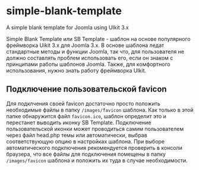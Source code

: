 # simple-blank-template
A simple blank template for Joomla using UIkit 3.x

Simple Blank Template или SB Template - шаблон на основе популярного фреймворка Uikit 3.x для Joomla 3.x. В основе шаблона ледат стандартные методы и функции Joomla, так что, для пользователя не должно составлять проблем использовать его, если он знаком с принципами работы шаблонов Joomla. Также, для комфортного использования, нужно знать работу фреймворка UIkit.

## Подключение пользовательской favicon
Для подклчения своей favicon достаточно просто положить необходимые файлы в папку `/images/favicon` шаблона. Как только в этой папке обнаружится файл `favicon.ico`, шаблон определит это и перестанет выводить иконку SB Template.
Подключение пользовательской иконки может проводиться самим пользователем через файл head.php темы или автоматически, выбрав соответствующую опцию в настройках шаблона. При выборе автоматического подключения рекомендуется проверить в консоли браузера, что все файлы для подключения помещены в папку `/images/favicon` шаблона и положить их туда в случае необходимости.